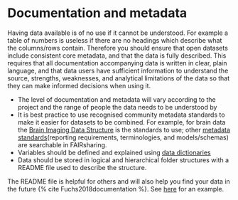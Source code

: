 # Documentation and metadata

Having data available is of no use if it cannot be understood. For example a table of numbers is useless if there are no headings which describe what the columns/rows contain.
Therefore you should ensure that open datasets include consistent core metadata, and that the data is fully described.
This requires that all documentation accompanying data is written in clear, plain language, and that data users have sufficient information to understand the source, strengths, weaknesses, and analytical limitations of the data so that they can make informed decisions when using it.

- The level of documentation and metadata will vary according to the project and the range of people the data needs to
  be understood by
- It is best practice to use recognised community metadata standards to make it easier for datasets to be combined.
For example, for brain data the [Brain Imaging Data Structure](https://doi.org/10.25504/FAIRsharing.rd1j6t) is the standards to use; other [metadata standards](https://fairsharing.org/standards)(reporting requirements, terminologies, and models/schemas) are searchable in FAIRsharing.
- Variables should be defined and explained using [data dictionaries](http://help.osf.io/m/bestpractices/l/618767-how-to-make-a-data-dictionary)
- Data should be stored in logical and hierarchical folder structures with a README file used to describe the structure.

The README file is helpful for others and will also help you find your data in the future {% cite Fuchs2018documentation %}.
See [here](https://cornell.app.box.com/v/ReadmeTemplate) for an example.
